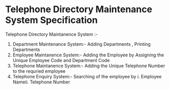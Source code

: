 # Telephone Directory Maintenance System Specification
Telephone Directory Maintanence System  :-
1. Department Maintenance System:- Adding Departments , Printing Departments
2. Employee Maintanence   System:- Adding the Employee by Assigning the Unique Employee Code and Department Code
3. Telephone Maintanence System:- Adding the Unique Telephone Number to the requried employee
4. Telephone Enquiry System:- Searching of the employee by  i. Employee Nameii. Telephone Number 

